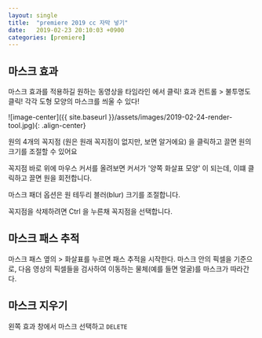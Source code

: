 ```yaml
---
layout: single
title:  "premiere 2019 cc 자막 넣기"
date:   2019-02-23 20:10:03 +0900
categories: [premiere]
--- 
```


## 마스크 효과
마스크 효과를 적용하길 원하는 동영상을 타임라인 에서 클릭!
효과 컨트롤 > 불투명도 클릭!
각각 도형 모양의 마스크를 씌울 수 있다!

![image-center]({{ site.baseurl }}/assets/images/2019-02-24-render-tool.jpg){: .align-center}


원의 4개의 꼭지점 (원은 원래 꼭지점이 없지만, 보면 알거에요) 을 클릭하고 끌면
원의 크기를 조절할 수 있어요

꼭지점 바로 위에 마우스 커서를 올려보면 커서가 '양쪽 화살표 모양' 이 되는데,
이떄 클릭하고 끌면 원을 회전합니다.

마스크 패더 옵션은 원 테두리 블러(blur) 크기를 조절합니다.

꼭지점을 삭제하려면 Ctrl 을 누른채 꼭지점을 선택합니다.

## 마스크 패스 추적
마스크 패스 옆의 > 화살표를 누르면 패스 추적을 시작한다.
마스크 안의 픽셀을 기준으로, 다음 영상의 픽셀들을 검사하여
이동하는 물체(예를 들면 얼굴)를 마스크가 따라간다.



## 마스크 지우기
왼쪽 효과 창에서 마스크 선택하고 `DELETE`